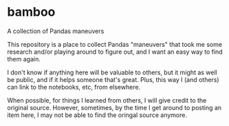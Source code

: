 # bamboo
A collection of Pandas maneuvers

This repository is a place to collect Pandas "maneuvers" that took me some research and/or playing around to figure out, and I want an easy way to find them again.

I don't know if anything here will be valuable to others, but it might as well be public, and if it helps someone that's great.  Plus, this way I (and others) can link to the notebooks, etc, from elsewhere.

When possible, for things I learned from others, I will give credit to the original source.  However, sometimes, by the time I get around to posting an item here, I may not be able to find the oringal source anymore.

